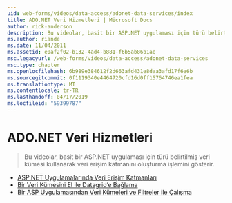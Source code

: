 ```yaml
---
uid: web-forms/videos/data-access/adonet-data-services/index
title: ADO.NET Veri Hizmetleri | Microsoft Docs
author: rick-anderson
description: Bu videolar, basit bir ASP.NET uygulaması için türü belirtilmiş veri kümesi kullanarak veri erişim katmanını oluşturma işlemini gösterir.
ms.author: riande
ms.date: 11/04/2011
ms.assetid: e0af2f02-b132-4ad4-b881-f6b5ab86b1ae
msc.legacyurl: /web-forms/videos/data-access/adonet-data-services
msc.type: chapter
ms.openlocfilehash: 6b989e384612f2d663afd431e8daa3afd17f6e6b
ms.sourcegitcommit: 0f1119340e4464720cfd16d0ff15764746ea1fea
ms.translationtype: MT
ms.contentlocale: tr-TR
ms.lasthandoff: 04/17/2019
ms.locfileid: "59399787"
---
```

# <a name="adonet-data-services"></a>ADO.NET Veri Hizmetleri

> Bu videolar, basit bir ASP.NET uygulaması için türü belirtilmiş veri kümesi kullanarak veri erişim katmanını oluşturma işlemini gösterir.


- [ASP.NET Uygulamalarında Veri Erişim Katmanları](data-access-layers-in-aspnet-applications.md)
- [Bir Veri Kümesini El ile Datagrid’e Bağlama](how-to-manually-bind-a-dataset-to-a-datagrid.md)
- [Bir ASP Uygulamasından Veri Kümeleri ve Filtreler ile Çalışma](how-to-work-with-datasets-and-filters-from-an-asp-application.md)
